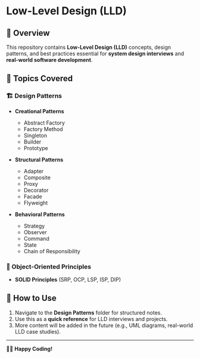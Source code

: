 # Low-Level Design (LLD)

## 📌 Overview

This repository contains **Low-Level Design (LLD)** concepts, design patterns, and best practices essential for **system design interviews** and **real-world software development**.

## 🚀 Topics Covered

### 🏗️ Design Patterns

- **Creational Patterns**

  - Abstract Factory
  - Factory Method
  - Singleton
  - Builder
  - Prototype

- **Structural Patterns**

  - Adapter
  - Composite
  - Proxy
  - Decorator
  - Facade
  - Flyweight

- **Behavioral Patterns**
  - Strategy
  - Observer
  - Command
  - State
  - Chain of Responsibility

### 📌 Object-Oriented Principles

- **SOLID Principles** (SRP, OCP, LSP, ISP, DIP)

## 📖 How to Use

1. Navigate to the **Design Patterns** folder for structured notes.
2. Use this as a **quick reference** for LLD interviews and projects.
3. More content will be added in the future (e.g., UML diagrams, real-world LLD case studies).

---

👨‍💻 **Happy Coding!**
